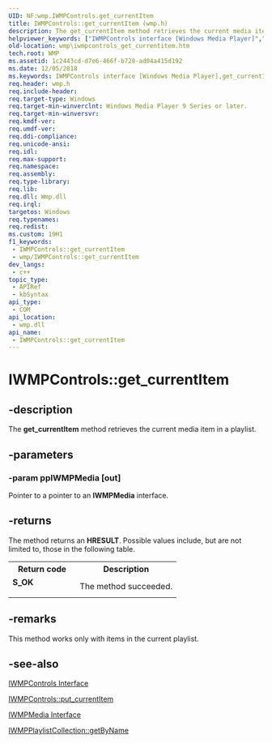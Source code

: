 ```yaml
---
UID: NF:wmp.IWMPControls.get_currentItem
title: IWMPControls::get_currentItem (wmp.h)
description: The get_currentItem method retrieves the current media item in a playlist.
helpviewer_keywords: ["IWMPControls interface [Windows Media Player]","get_currentItem method","IWMPControls.get_currentItem","IWMPControls::get_currentItem","IWMPControlsget_currentItem","get_currentItem","get_currentItem method [Windows Media Player]","get_currentItem method [Windows Media Player]","IWMPControls interface","wmp.iwmpcontrols_get_currentitem","wmp/IWMPControls::get_currentItem"]
old-location: wmp\iwmpcontrols_get_currentitem.htm
tech.root: WMP
ms.assetid: 1c2443cd-d7e6-466f-b728-ad04a415d192
ms.date: 12/05/2018
ms.keywords: IWMPControls interface [Windows Media Player],get_currentItem method, IWMPControls.get_currentItem, IWMPControls::get_currentItem, IWMPControlsget_currentItem, get_currentItem, get_currentItem method [Windows Media Player], get_currentItem method [Windows Media Player],IWMPControls interface, wmp.iwmpcontrols_get_currentitem, wmp/IWMPControls::get_currentItem
req.header: wmp.h
req.include-header: 
req.target-type: Windows
req.target-min-winverclnt: Windows Media Player 9 Series or later.
req.target-min-winversvr: 
req.kmdf-ver: 
req.umdf-ver: 
req.ddi-compliance: 
req.unicode-ansi: 
req.idl: 
req.max-support: 
req.namespace: 
req.assembly: 
req.type-library: 
req.lib: 
req.dll: Wmp.dll
req.irql: 
targetos: Windows
req.typenames: 
req.redist: 
ms.custom: 19H1
f1_keywords:
 - IWMPControls::get_currentItem
 - wmp/IWMPControls::get_currentItem
dev_langs:
 - c++
topic_type:
 - APIRef
 - kbSyntax
api_type:
 - COM
api_location:
 - wmp.dll
api_name:
 - IWMPControls::get_currentItem
---
```


# IWMPControls::get_currentItem


## -description

The <b>get_currentItem</b> method retrieves the current media item in a playlist.

## -parameters

### -param ppIWMPMedia [out]

Pointer to a pointer to an <b>IWMPMedia</b> interface.

## -returns

The method returns an <b>HRESULT</b>. Possible values include, but are not limited to, those in the following table.

<table>
<tr>
<th>Return code</th>
<th>Description</th>
</tr>
<tr>
<td width="40%">
<dl>
<dt><b>S_OK</b></dt>
</dl>
</td>
<td width="60%">
The method succeeded.

</td>
</tr>
</table>

## -remarks

This method works only with items in the current playlist.

## -see-also

<a href="/windows/desktop/api/wmp/nn-wmp-iwmpcontrols">IWMPControls Interface</a>



<a href="/windows/desktop/api/wmp/nf-wmp-iwmpcontrols-put_currentitem">IWMPControls::put_currentItem</a>



<a href="/windows/desktop/api/wmp/nn-wmp-iwmpmedia">IWMPMedia Interface</a>



<a href="/windows/desktop/api/wmp/nf-wmp-iwmpplaylistcollection-getbyname">IWMPPlaylistCollection::getByName</a>

